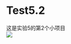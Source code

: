 # Test5.2
这是实验5的第2个小项目</br>
![](https://github.com/S-HChen/Test5.2/blob/master/app/src/main/res/mipmap-hdpi/2.png)
